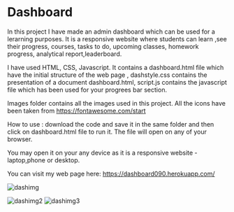 # Dashboard


In this project I have made an admin dashboard which can be used for a lerarning purposes. It is a responsive website where students can learn ,see their progress, courses, tasks to do, upcoming classes, homework progress, analytical report,leaderboard. 

I have used HTML, CSS, Javascript.
It contains a dashboard.html file which have the initial structure of the web page , dashstyle.css contains  the presentation of a document dashboard.html, script.js contains the javascript file which has been used for your progrees bar section.

Images folder contains all the images used in this project.
All the icons have been taken from https://fontawesome.com/start


How to use : download the code and save it in the same folder and then click on dashboard.html file to run it. The file will open on any of your browser. 

You may open it on your any device as it is a responsive website - laptop,phone or desktop.

You can visit my web page here: https://dashboard090.herokuapp.com/


![dashimg](https://user-images.githubusercontent.com/53164740/119967258-c76be200-bfc9-11eb-9ef3-ccf51221012a.PNG)

![dashimg2](https://user-images.githubusercontent.com/53164740/119967624-2d586980-bfca-11eb-888e-ec5ca04f4fcd.PNG)
![dashimg3](https://user-images.githubusercontent.com/53164740/119967634-30ebf080-bfca-11eb-9bef-7e5ba5ceef8e.PNG)


